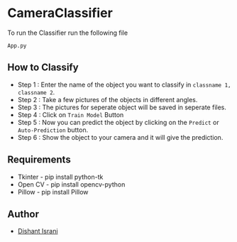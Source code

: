 # CameraClassifier

To run the Classifier run the following file
```
App.py
```

## How to Classify

* Step 1 : Enter the name of the object you want to classify in ```classname 1, classname 2```.
* Step 2 : Take a few pictures of the objects in different angles.
* Step 3 : The pictures for seperate object will be saved in seperate files.
* Step 4 : Click on ```Train Model``` Button
* Step 5 : Now you can predict the object by clicking on the ```Predict``` or ```Auto-Prediction``` button.
* Step 6 : Show the object to your camera and it will give the prediction. 

## Requirements
* Tkinter - pip install python-tk
* Open CV - pip install opencv-python
* Pillow  - pip install Pillow


## Author

- [Dishant Israni](https://github.com/DishantIsrani)
